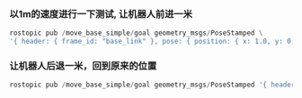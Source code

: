### 以1m的速度进行一下测试, 让机器人前进一米



```python
rostopic pub /move_base_simple/goal geometry_msgs/PoseStamped \
'{ header: { frame_id: "base_link" }, pose: { position: { x: 1.0, y: 0, z: 0 }, orientation: { x: 0, y: 0, z: 0, w: 1 } } }'
```



### 让机器人后退一米，回到原来的位置

```python
rostopic pub /move_base_simple/goal geometry_msgs/PoseStamped '{ header: { frame_id: "map" }, pose: { position: { x: 0, y: 0, z: 0 }, orientation: { x: 0, y: 0, z: 0, w: 1 } } }'

```


